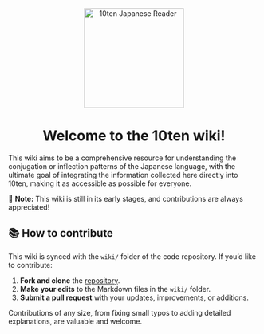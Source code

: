 <div align="center">
<img src="https://github.com/birchill/10ten-ja-reader/raw/main/images/10ten-ja-reader.svg" alt="10ten Japanese Reader" width="200" height="200" />
<h1>Welcome to the 10ten wiki!</h1>
</div>

This wiki aims to be a comprehensive resource for understanding the conjugation or inflection patterns of the Japanese language, with the ultimate goal of integrating the information collected here directly into 10ten, making it as accessible as possible for everyone.

🚧 **Note:** This wiki is still in its early stages, and contributions are always appreciated!

## 📚 How to contribute

This wiki is synced with the `wiki/` folder of the code repository. If you’d like to contribute:

1. **Fork and clone** the [repository](https://github.com/birchill/10ten-ja-reader).
2. **Make your edits** to the Markdown files in the `wiki/` folder.
3. **Submit a pull request** with your updates, improvements, or additions.

Contributions of any size, from fixing small typos to adding detailed explanations, are valuable and welcome.
